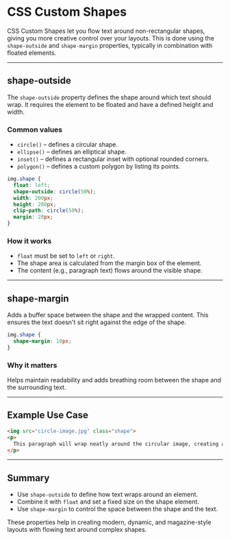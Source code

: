 # CSS Custom Shapes

CSS Custom Shapes let you flow text around non-rectangular shapes, giving you more creative control over your layouts. This is done using the `shape-outside` and `shape-margin` properties, typically in combination with floated elements.

---

## shape-outside

The `shape-outside` property defines the shape around which text should wrap. It requires the element to be floated and have a defined height and width.

### Common values

* `circle()` – defines a circular shape.
* `ellipse()` – defines an elliptical shape.
* `inset()` – defines a rectangular inset with optional rounded corners.
* `polygon()` – defines a custom polygon by listing its points.

```css
img.shape {
  float: left;
  shape-outside: circle(50%);
  width: 200px;
  height: 200px;
  clip-path: circle(50%);
  margin: 20px;
}
```

### How it works

* `float` must be set to `left` or `right`.
* The shape area is calculated from the margin box of the element.
* The content (e.g., paragraph text) flows around the visible shape.

---

## shape-margin

Adds a buffer space between the shape and the wrapped content. This ensures the text doesn't sit right against the edge of the shape.

```css
img.shape {
  shape-margin: 10px;
}
```

### Why it matters

Helps maintain readability and adds breathing room between the shape and the surrounding text.

---

## Example Use Case

```html
<img src="circle-image.jpg" class="shape">
<p>
  This paragraph will wrap neatly around the circular image, creating a visually appealing layout using `shape-outside`. It enhances design flexibility and adds personality to the content structure.
</p>
```

---

## Summary

* Use `shape-outside` to define how text wraps around an element.
* Combine it with `float` and set a fixed size on the shape element.
* Use `shape-margin` to control the space between the shape and the text.

These properties help in creating modern, dynamic, and magazine-style layouts with flowing text around complex shapes.

